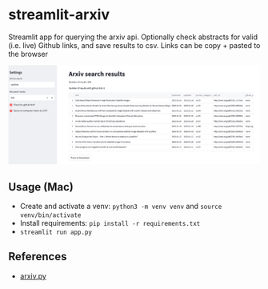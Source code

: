 # streamlit-arxiv
Streamlit app for querying the arxiv api. Optionally check abstracts for valid (i.e. live) Github links, and save results to csv. Links can be copy + pasted to the browser

<p align="center">
<img src="usage.png" width="900">
</p>

## Usage (Mac)
* Create and activate a venv: `python3 -m venv venv` and `source venv/bin/activate`
* Install requirements: `pip install -r requirements.txt`
* `streamlit run app.py`

## References
- [arxiv.py](https://github.com/lukasschwab/arxiv.py)